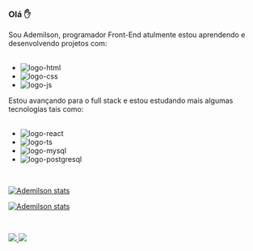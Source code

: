 ### Olá ✋ 
Sou Ademilson, programador Front-End atulmente estou aprendendo e desenvolvendo projetos com:
<br>
<br>
- <img src= "https://img.shields.io/badge/HTML5-E34F26.svg?style=for-the-badge&logo=HTML5&logoColor=white" alt="logo-html"/>
- <img src="https://img.shields.io/badge/CSS3-1572B6.svg?style=for-the-badge&logo=CSS3&logoColor=white" alt="logo-css"/>
- <img src="https://img.shields.io/badge/JavaScript-F7DF1E.svg?style=for-the-badge&logo=JavaScript&logoColor=black" alt="logo-js"/>


Estou avançando para o full stack e estou estudando mais algumas tecnologias tais como:
<br>
<br>

- <img src="https://img.shields.io/badge/React-61DAFB.svg?style=for-the-badge&logo=React&logoColor=black" alt="logo-react"/>
- <img src="https://img.shields.io/badge/TypeScript-3178C6.svg?style=for-the-badge&logo=TypeScript&logoColor=white" alt="logo-ts"/>
- <img src="https://img.shields.io/badge/MySQL-4479A1.svg?style=for-the-badge&logo=MySQL&logoColor=white" alt="logo-mysql"/>
- <img src="https://img.shields.io/badge/PostgreSQL-4169E1.svg?style=for-the-badge&logo=PostgreSQL&logoColor=white" alt="logo-postgresql"/>
<br>


[![Ademilson stats](https://github-readme-stats.vercel.app/api?username=AdDev03)](https://github.com/anuraghazra/github-readme-stats)
<br> 

[![Ademilson stats](https://github-readme-stats.vercel.app/api/top-langs/?username=AdDev03)](https://github.com/anuraghazra/github-readme-stats)

<br>

<a href= ""> <img src= "https://img.shields.io/badge/Instagram-E4405F?style=for-the-badge&logo=instagram&logoColor=white"/> </a>
<a href= ""> <img src="https://img.shields.io/badge/LinkedIn-0077B5?style=for-the-badge&logo=linkedin&logoColor=white"/> </a>




